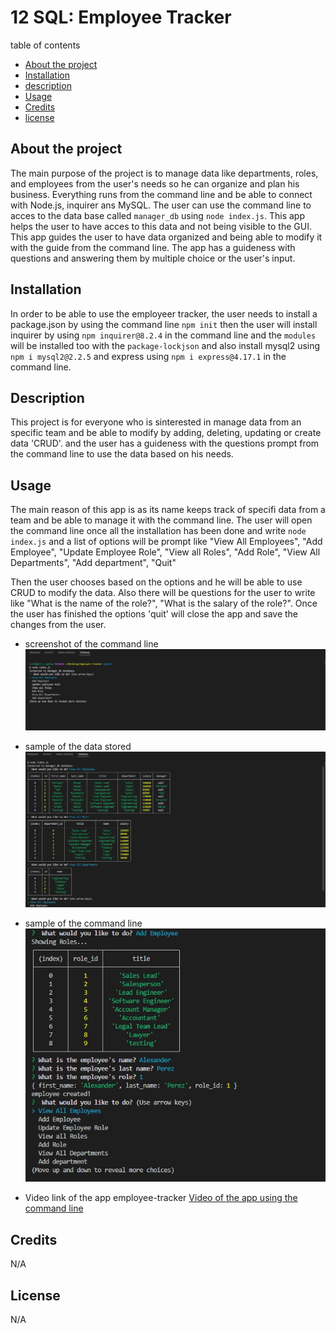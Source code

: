 # 12 SQL: Employee Tracker

table of contents
  - [About the project](#abouttheproject)
  - [Installation](#installation)
  - [description](#description)
  - [Usage](#usage)
  - [Credits](#credits)
  - [license](#license)

  ## About the project 
  The main purpose of the project is to manage data like departments, roles, and employees from the user's needs so he can organize and plan his business. Everything runs from the command line and be able to connect with Node.js, inquirer ans MySQL. The user can use the command line to acces to the data base called `manager_db` using `node index.js`. This app helps the user to have acces to this data and not being visible to the GUI. This app guides the user to have data organized and being able to modify it with the guide from the command line. The app has a guideness with questions and answering them by multiple choice or the user's input.

  ## Installation

  In order to be able to use the employeer tracker, the user needs to install a package.json by using the command line `npm init` then the user will install inquirer by using `npm inquirer@8.2.4` in the command line and the `modules` will be installed too with the `package-lockjson` and also install mysql2 using `npm i mysql2@2.2.5` and express using `npm i express@4.17.1` in the command line.

  ## Description 

  This project is for everyone who is sinterested in manage data from an specific team and be able to modify by adding, deleting, updating or create data 'CRUD'. and the user has a guideness with the questions prompt from the command line to use the data based on his needs.

  ## Usage 

  The main reason of this app is as its name keeps track of specifi data from a team and be able to manage it with the command line.  The user will open the command line once all the installation has been done and write `node index.js` and a list of options will be prompt like "View All Employees", 
        "Add Employee", 
        "Update Employee Role", 
        "View all Roles", 
        "Add Role", 
        "View All Departments", 
        "Add department", 
        "Quit"

Then the user chooses based on the options and he will be able to use CRUD to modify the data. Also there will be questions for the user to write like "What is the name of the role?", "What is the salary of the role?". 
Once the user has finished the options 'quit' will close the app and save the changes from the user.

- screenshot of the command line ![screenshot of the command line](./ims%20for%20readme%20file/command-line.jpg)
- sample of the data stored ![screenshot of the data in tables](./ims%20for%20readme%20file/command-line1.jpg)
- sample of the command line ![screenshot of adding employee](./ims%20for%20readme%20file/examplecommand-line%20.jpg)

- Video link of the app employee-tracker [Video of the app using the command line ]()




## Credits 

N/A

## License 
N/A
